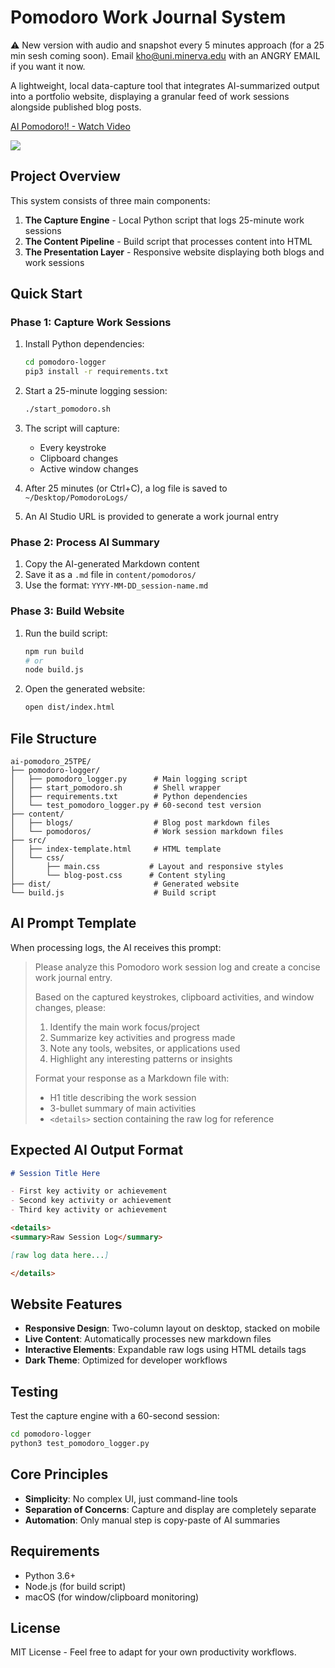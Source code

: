 # Pomodoro Work Journal System

⚠️ New version with audio and snapshot every 5 minutes approach (for a 25 min sesh coming soon). Email kho@uni.minerva.edu with an ANGRY EMAIL if you want it now.  

A lightweight, local data-capture tool that integrates AI-summarized output into a portfolio website, displaying a granular feed of work sessions alongside published blog posts.

<div>
    <a href="https://www.loom.com/share/58088b77c6b94579a44261fde967a1ae">
      <p>AI Pomodoro!! - Watch Video</p>
    </a>
    <a href="https://www.loom.com/share/58088b77c6b94579a44261fde967a1ae">
      <img style="max-width:300px;" src="https://cdn.loom.com/sessions/thumbnails/58088b77c6b94579a44261fde967a1ae-33feea8c2cb161a6-full-play.gif">
    </a>
  </div>

## Project Overview

This system consists of three main components:

1. **The Capture Engine** - Local Python script that logs 25-minute work sessions
2. **The Content Pipeline** - Build script that processes content into HTML
3. **The Presentation Layer** - Responsive website displaying both blogs and work sessions

## Quick Start

### Phase 1: Capture Work Sessions

1. Install Python dependencies:

   ```bash
   cd pomodoro-logger
   pip3 install -r requirements.txt
   ```

2. Start a 25-minute logging session:

   ```bash
   ./start_pomodoro.sh
   ```

3. The script will capture:
   - Every keystroke
   - Clipboard changes
   - Active window changes

4. After 25 minutes (or Ctrl+C), a log file is saved to `~/Desktop/PomodoroLogs/`

5. An AI Studio URL is provided to generate a work journal entry

### Phase 2: Process AI Summary

1. Copy the AI-generated Markdown content
2. Save it as a `.md` file in `content/pomodoros/`
3. Use the format: `YYYY-MM-DD_session-name.md`

### Phase 3: Build Website

1. Run the build script:

   ```bash
   npm run build
   # or
   node build.js
   ```

2. Open the generated website:

   ```bash
   open dist/index.html
   ```

## File Structure

```
ai-pomodoro_25TPE/
├── pomodoro-logger/
│   ├── pomodoro_logger.py      # Main logging script
│   ├── start_pomodoro.sh       # Shell wrapper
│   ├── requirements.txt        # Python dependencies
│   └── test_pomodoro_logger.py # 60-second test version
├── content/
│   ├── blogs/                  # Blog post markdown files
│   └── pomodoros/              # Work session markdown files
├── src/
│   ├── index-template.html     # HTML template
│   └── css/
│       ├── main.css           # Layout and responsive styles
│       └── blog-post.css      # Content styling
├── dist/                       # Generated website
└── build.js                    # Build script
```

## AI Prompt Template

When processing logs, the AI receives this prompt:

> Please analyze this Pomodoro work session log and create a concise work journal entry.
>
> Based on the captured keystrokes, clipboard activities, and window changes, please:
>
> 1. Identify the main work focus/project
> 2. Summarize key activities and progress made
> 3. Note any tools, websites, or applications used
> 4. Highlight any interesting patterns or insights
>
> Format your response as a Markdown file with:
>
> - H1 title describing the work session
> - 3-bullet summary of main activities
> - `<details>` section containing the raw log for reference

## Expected AI Output Format

```markdown
# Session Title Here

- First key activity or achievement
- Second key activity or achievement
- Third key activity or achievement

<details>
<summary>Raw Session Log</summary>

[raw log data here...]

</details>
```

## Website Features

- **Responsive Design**: Two-column layout on desktop, stacked on mobile
- **Live Content**: Automatically processes new markdown files
- **Interactive Elements**: Expandable raw logs using HTML details tags
- **Dark Theme**: Optimized for developer workflows

## Testing

Test the capture engine with a 60-second session:

```bash
cd pomodoro-logger
python3 test_pomodoro_logger.py
```

## Core Principles

- **Simplicity**: No complex UI, just command-line tools
- **Separation of Concerns**: Capture and display are completely separate
- **Automation**: Only manual step is copy-paste of AI summaries

## Requirements

- Python 3.6+
- Node.js (for build script)
- macOS (for window/clipboard monitoring)

## License

MIT License - Feel free to adapt for your own productivity workflows.
